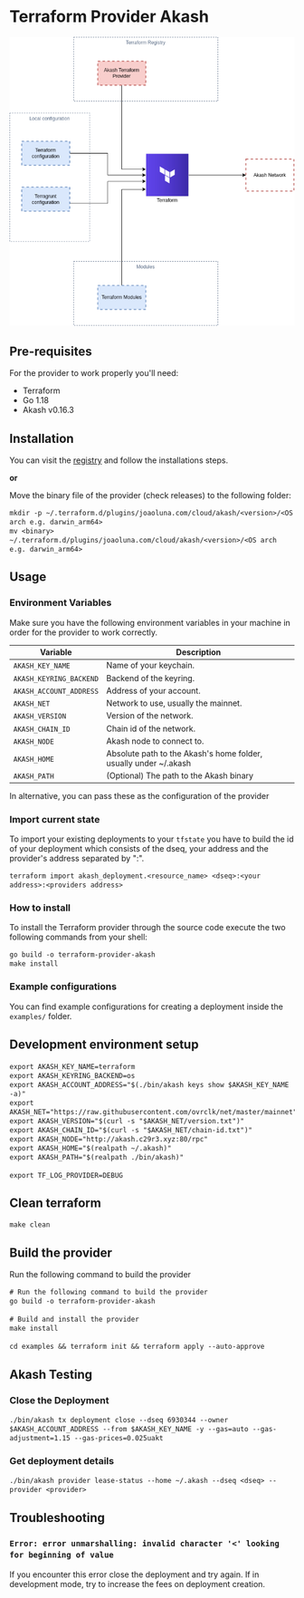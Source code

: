 # Terraform Provider Akash

<img src="diagram.png" alt="isolated" width="512"/>

## Pre-requisites
For the provider to work properly you'll need:

- Terraform
- Go 1.18
- Akash v0.16.3

## Installation

You can visit the [registry](https://registry.terraform.io/providers/joao-luna-98/akash/latest) and follow the installations steps.

**or**

Move the binary file of the provider (check releases) to the following folder:
```shell
mkdir -p ~/.terraform.d/plugins/joaoluna.com/cloud/akash/<version>/<OS arch e.g. darwin_arm64>
mv <binary> ~/.terraform.d/plugins/joaoluna.com/cloud/akash/<version>/<OS arch e.g. darwin_arm64>
```

## Usage

### Environment Variables
Make sure you have the following environment variables in your machine in order for the provider to work correctly.

| Variable                | Description                                                      |
|-------------------------|------------------------------------------------------------------|
| `AKASH_KEY_NAME`        | Name of your keychain.                                           |
| `AKASH_KEYRING_BACKEND` | Backend of the keyring.                                          |
| `AKASH_ACCOUNT_ADDRESS` | Address of your account.                                         |
| `AKASH_NET`             | Network to use, usually the mainnet.                             |
| `AKASH_VERSION`         | Version of the network.                                          |
| `AKASH_CHAIN_ID`        | Chain id of the network.                                         |
| `AKASH_NODE`            | Akash node to connect to.                                        |
| `AKASH_HOME`            | Absolute path to the Akash's home folder, usually under ~/.akash |
| `AKASH_PATH`            | (Optional) The path to the Akash binary                          |

In alternative, you can pass these as the configuration of the provider

### Import current state
To import your existing deployments to your `tfstate` you have to build the id of your deployment which consists of the dseq, your address and the provider's address separated by ":".
```shell
terraform import akash_deployment.<resource_name> <dseq>:<your address>:<providers address>
```

### How to install
To install the Terraform provider through the source code execute the two following commands from your shell:
```shell
go build -o terraform-provider-akash
make install
```

### Example configurations
You can find example configurations for creating a deployment inside the `examples/` folder.

## Development environment setup

```shell
export AKASH_KEY_NAME=terraform
export AKASH_KEYRING_BACKEND=os
export AKASH_ACCOUNT_ADDRESS="$(./bin/akash keys show $AKASH_KEY_NAME -a)"
export AKASH_NET="https://raw.githubusercontent.com/ovrclk/net/master/mainnet"
export AKASH_VERSION="$(curl -s "$AKASH_NET/version.txt")"
export AKASH_CHAIN_ID="$(curl -s "$AKASH_NET/chain-id.txt")"
export AKASH_NODE="http://akash.c29r3.xyz:80/rpc"
export AKASH_HOME="$(realpath ~/.akash)"
export AKASH_PATH="$(realpath ./bin/akash)"

export TF_LOG_PROVIDER=DEBUG
```

## Clean terraform
```shell
make clean
```

## Build the provider

Run the following command to build the provider

```shell
# Run the following command to build the provider
go build -o terraform-provider-akash

# Build and install the provider
make install

cd examples && terraform init && terraform apply --auto-approve
```

## Akash Testing

### Close the Deployment

```shell
./bin/akash tx deployment close --dseq 6930344 --owner $AKASH_ACCOUNT_ADDRESS --from $AKASH_KEY_NAME -y --gas=auto --gas-adjustment=1.15 --gas-prices=0.025uakt
```

### Get deployment details

```shell
./bin/akash provider lease-status --home ~/.akash --dseq <dseq> --provider <provider>
```

## Troubleshooting

### `Error: error unmarshalling: invalid character '<' looking for beginning of value`
If you encounter this error close the deployment and try again.
If in development mode, try to increase the fees on deployment creation.